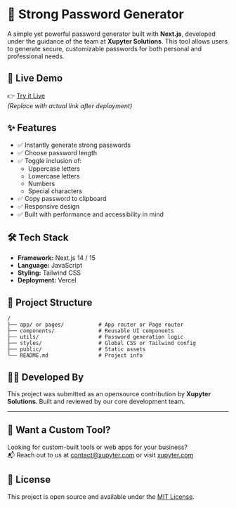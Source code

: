 # 🔐 Strong Password Generator

A simple yet powerful password generator built with **Next.js**, developed under the guidance of the team at **Xupyter Solutions**. This tool allows users to generate secure, customizable passwords for both personal and professional needs.

## 🚀 Live Demo

👉 [Try it Live](https://password.xupyter.sbs)  
*(Replace with actual link after deployment)*

## ✨ Features

- ✅ Instantly generate strong passwords
- ✅ Choose password length
- ✅ Toggle inclusion of:
  - Uppercase letters
  - Lowercase letters
  - Numbers
  - Special characters
- ✅ Copy password to clipboard
- ✅ Responsive design
- ✅ Built with performance and accessibility in mind

## 🛠 Tech Stack

- **Framework:** Next.js 14 / 15
- **Language:** JavaScript
- **Styling:** Tailwind CSS
- **Deployment:** Vercel

## 📁 Project Structure

```
/
├── app/ or pages/           # App router or Page router
├── components/              # Reusable UI components
├── utils/                   # Password generation logic
├── styles/                  # Global CSS or Tailwind config
├── public/                  # Static assets
└── README.md                # Project info
```

## 🧑‍💻 Developed By

This project was submitted as an opensource contribution by **Xupyter Solutions**. Built and reviewed by our core development team.

---

## 📩 Want a Custom Tool?

Looking for custom-built tools or web apps for your business?  
📬 Reach out to us at [contact@xupyter.com](mailto:contact@xupyter.com) or visit [xupyter.com](https://xupyter.sbs)

## 📝 License

This project is open source and available under the [MIT License](LICENSE).